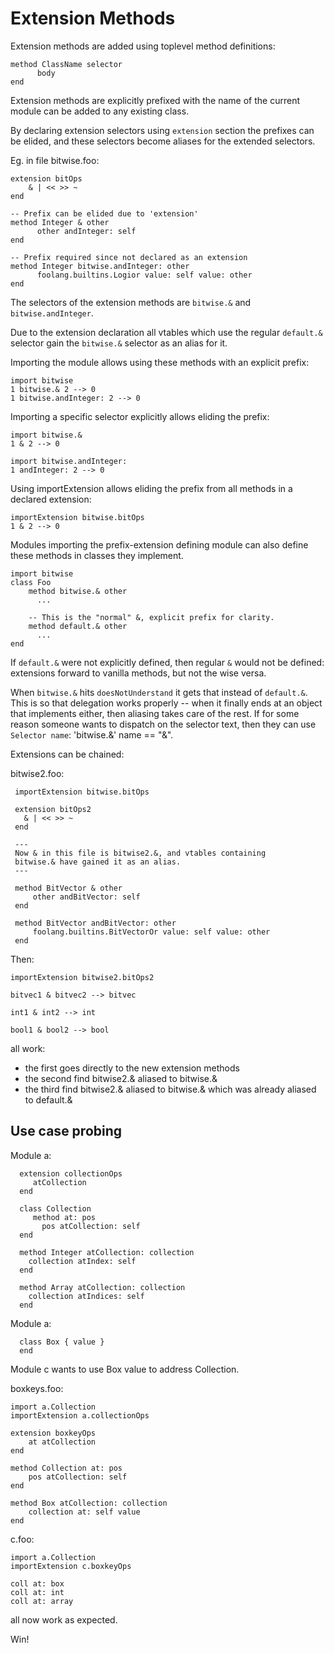 # Extension Methods

Extension methods are added using toplevel method definitions:

    method ClassName selector
          body
    end

Extension methods are explicitly prefixed with the name of the current
module can be added to any existing class.

By declaring extension selectors using `extension` section the
prefixes can be elided, and these selectors become aliases for the
extended selectors.

Eg. in file bitwise.foo:

    extension bitOps
        & | << >> ~
    end

    -- Prefix can be elided due to 'extension'
    method Integer & other
          other andInteger: self
    end

    -- Prefix required since not declared as an extension
    method Integer bitwise.andInteger: other
          foolang.builtins.Logior value: self value: other
    end

The selectors of the extension methods are `bitwise.&` and
`bitwise.andInteger`.

Due to the extension declaration all vtables which use the regular
`default.&` selector gain the `bitwise.&` selector as an alias for it.

Importing the module allows using these methods with an explicit prefix:

    import bitwise
    1 bitwise.& 2 --> 0
    1 bitwise.andInteger: 2 --> 0

Importing a specific selector explicitly allows eliding the prefix:

    import bitwise.&
    1 & 2 --> 0

    import bitwise.andInteger:
    1 andInteger: 2 --> 0

Using importExtension allows eliding the prefix from all methods in
a declared extension:

    importExtension bitwise.bitOps
    1 & 2 --> 0

Modules importing the prefix-extension defining module can also define
these methods in classes they implement.

    import bitwise
    class Foo
        method bitwise.& other
          ...

        -- This is the "normal" &, explicit prefix for clarity.
        method default.& other
          ...
    end

If `default.&` were not explicitly defined, then regular `&` would not
be defined: extensions forward to vanilla methods, but not the wise versa.

When `bitwise.&` hits `doesNotUnderstand` it gets that instead of
`default.&`. This is so that delegation works properly -- when it
finally ends at an object that implements either, then aliasing takes
care of the rest. If for some reason someone wants to dispatch on the
selector text, then they can use `Selector name`: 'bitwise.&' name == "&".

Extensions can be chained:

bitwise2.foo:

     importExtension bitwise.bitOps

     extension bitOps2
       & | << >> ~
     end

     ---
     Now & in this file is bitwise2.&, and vtables containing
     bitwise.& have gained it as an alias.
     ---

     method BitVector & other
         other andBitVector: self
     end

     method BitVector andBitVector: other
         foolang.builtins.BitVectorOr value: self value: other
     end

Then:

    importExtension bitwise2.bitOps2

    bitvec1 & bitvec2 --> bitvec

    int1 & int2 --> int

    bool1 & bool2 --> bool

all work:

- the first goes directly to the new extension methods
- the second find bitwise2.& aliased to bitwise.&
- the third find bitwise2.& aliased to bitwise.& which was already aliased to default.&

## Use case probing

Module a:

      extension collectionOps
         atCollection
      end

      class Collection
         method at: pos
           pos atCollection: self
      end

      method Integer atCollection: collection
        collection atIndex: self
      end

      method Array atCollection: collection
        collection atIndices: self
      end

Module a:

      class Box { value }
      end

Module c wants to use Box value to address Collection.

boxkeys.foo:

    import a.Collection
    importExtension a.collectionOps

    extension boxkeyOps
        at atCollection
    end

    method Collection at: pos
        pos atCollection: self
    end

    method Box atCollection: collection
        collection at: self value
    end

c.foo:

    import a.Collection
    importExtension c.boxkeyOps

    coll at: box
    coll at: int
    coll at: array

all now work as expected.

Win!

